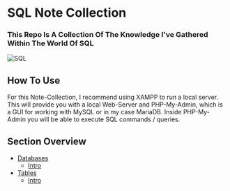 # SQL Note Collection

### This Repo Is A Collection Of The Knowledge I've Gathered Within The World Of SQL

![SQL](https://img.shields.io/badge/-SQL-802600)

## How To Use

For this Note-Collection, I recommend using XAMPP to run a local server.
This will provide you with a local Web-Server and PHP-My-Admin, which is a GUI for working with MySQL or in my case MariaDB.
Inside PHP-My-Admin you will be able to execute SQL commands / queries.

## Section Overview

-   [Databases](SQL/Databases)
    -   [Intro](SQL/Databases/Intro.md)
-   [Tables](SQL/Tables)
    -   [Intro](SQL/Tables/Intro.md)
